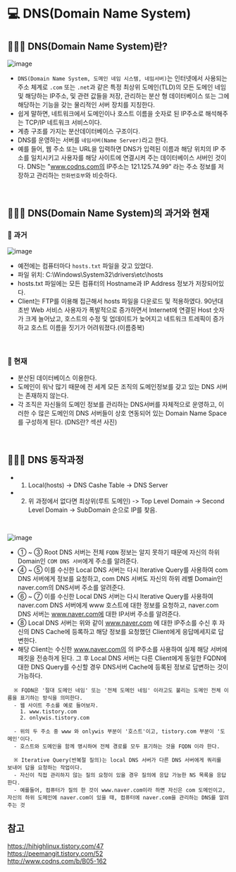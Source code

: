 # 💻 DNS(Domain Name System)

## 👨🏻‍💻 DNS(Domain Name System)란?

![image](https://user-images.githubusercontent.com/64779472/141728326-565e160d-d2bf-4585-8b72-0de4484c2ccb.png)

- `DNS(Domain Name System, 도메인 네임 시스템, 네임서버)`는 인터넷에서 사용되는 주소 체계로 `.com` 또는 `.net`과 같은 특정 최상위 도메인(TLD)의 모든 도메인 네임 및 해당하는 IP주소, 및 관련 값들을 저장, 관리하는 분산 형 데이터베이스 또는 그에 해당하는 기능을 갖는 물리적인 서버 장치를 지칭한다.
- 쉽게 말하면, 네트워크에서 도메인이나 호스트 이름을 숫자로 된 IP주소로 해석해주는 TCP/IP 네트워크 서비스이다.
- 계층 구조를 가지는 분산데이터베이스 구조이다.
- DNS를 운영하는 서버를 `네임서버(Name Server)`라고 한다.
- 예를 들어, 웹 주소 또는 URL을 입력하면 DNS가 입력된 이름과 해당 위치의 IP 주소를 일치시키고 사용자를 해당 사이트에 연결시켜 주는 데이터베이스 서버인 것이다. DNS는 "www.codns.com의 IP주소는 121.125.74.99" 라는 주소 정보를 저장하고 관리하는 `전화번호부`와 비슷하다.


<br />

## 👨🏻‍💻 DNS(Domain Name System)의 과거와 현재
### 🏃 과거

![image](https://user-images.githubusercontent.com/64779472/141728365-2b74fad3-0a7e-462c-a11e-07f4797e9306.png)

- 예전에는 컴퓨터마다 `hosts.txt` 파일을 갖고 있었다.
- 파일 위치: C:\Windows\System32\drivers\etc\hosts
- hosts.txt 파일에는 모든 컴퓨터의 Hostname과 IP Address 정보가 저장되어있다.
- Client는 FTP를 이용해 접근해서 hosts 파일을 다운로드 및 적용하였다. 90년대 초반 Web 서비스 사용자가 폭발적으로 증가하면서 Internet에 연결된 Host 숫자가 크게 늘어났고, 호스트의 수정 및 업데이트가 늦어지고 네트워크 트레픽이 증가하고 호스트 이름을 짓기가 어려워졌다.(이름중복)

<br />

### 🏃 현재
- 분산된 데이터베이스 이용한다. 
- 도메인이 워낙 많기 때문에 전 세계 모든 조직의 도메인정보를 갖고 있는 DNS 서버는 존재하지 않는다.
- 각 조직은 자신들의 도메인 정보를 관리하는 DNS서버를 자체적으로 운영하고, 이러한 수 많은 도메인의 DNS 서버들이 상호 연동되어 있는 Domain Name Space를 구성하게 된다. (DNS란? 섹션 사진)

<br />

## 👨🏻‍💻 DNS 동작과정
- 1. Local(hosts) -> DNS Cashe Table -> DNS Server
- 2. 위 과정에서 없다면 최상위(루트 도메인) -> Top Level Domain -> Second Level Domain -> SubDomain 순으로 IP를 찾음.

<br />

![image](https://user-images.githubusercontent.com/64779472/141729167-f68a66d3-3ce9-4c30-b8c9-77a0db2f1477.png)

- ① ~ ③ Root DNS 서버는 전체 `FQDN` 정보는 알지 못하기 때문에 자신의 하위 Domain인 `COM DNS 서버`에게 주소를 알려준다.
- ④ ~ ⑤ 이를 수신한 Local DNS 서버는 다시 Iterative Query를 사용하여 com DNS 서버에게 정보를 요청하고, com DNS 서버도 자신의 하위 레벨 Domain인 naver.com의 DNS서버 주소를 알려준다.
- ⑥ ~ ⑦ 이를 수신한 Local DNS 서버는 다시 Iterative Query를 사용하여 naver.com DNS 서버에게 www 호스트에 대한 정보를 요청하고, naver.com DNS 서버는 www.naver.com에 대한 IP서버 주소를 알려준다.
- ⑧ Local DNS 서버는 위와 같이 www.naver.com 에 대한 IP주소를 수신 후 자신의 DNS Cache에 등록하고 해당 정보를 요청했던 Client에게 응답메세지로 답변한다.
- 해당 Client는 수신한 www.naver.com의 의 IP주소를 사용하여 실제 해당 서버에 패킷을 전송하게 된다. 그 후 Local DNS 서버는 다른 Client에게 동일한 FQDN에 대한 DNS Query를 수신할 경우 DNS서버 Cache에 등록된 정보로 답변하는 것이 가능하다.

```
  ※ FQDN은 '절대 도메인 네임' 또는 '전체 도메인 네임' 이라고도 불리는 도메인 전체 이름을 표기하는 방식을 의미한다.
  - 웹 사이트 주소를 예로 들어보자.
    1. www.tistory.com 
    2. onlywis.tistory.com

  - 위의 두 주소 중 www 와 onlywis 부분이 '호스트'이고, tistory.com 부분이 '도메인'이다.
  - 호스트와 도메인을 함께 명시하여 전체 경로를 모두 표기하는 것을 FQDN 이라 한다.
```
```
  ※ Iterative Query(반복절 질의)는 local DNS 서버가 다른 DNS 서버에게 쿼리를 보내어 답을 요청하는 작업이다.
  - 자신이 직접 관리하지 않는 질의 요청이 있을 경우 질의에 응답 가능한 NS 목록을 응답한다.
  - 예를들어, 컴퓨터가 질의 한 것이 www.naver.com이라 하면 자신은 com 도메인이고, 자신의 하위 도메인에 naver.com이 있을 때, 컴퓨터에 naver.com을 관리하는 DNS를 알려주는 것
```

## 참고
https://hihighlinux.tistory.com/47 <br />
https://peemangit.tistory.com/52 <br />
http://www.codns.com/b/B05-162 <br />

<br />